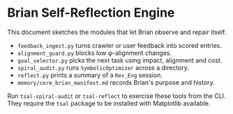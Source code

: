 # Brian Self-Reflection Engine

This document sketches the modules that let Brian observe and repair itself.

- `feedback_ingest.py` turns crawler or user feedback into scored entries.
- `alignment_guard.py` blocks low φ-alignment changes.
- `goal_selector.py` picks the next task using impact, alignment and cost.
- `spiral_audit.py` runs `SymbolicOptimizer` across a directory.
- `reflect.py` prints a summary of a `Rev_Eng` session.
- `memory/core_brian_manifest.md` records Brian's purpose and history.

Run `tsal-spiral-audit` or `tsal-reflect` to exercise these tools from the CLI.
They require the `tsal` package to be installed with Matplotlib available.
